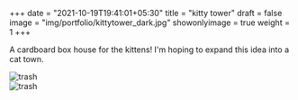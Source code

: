 +++
date = "2021-10-19T19:41:01+05:30"
title = "kitty tower"
draft = false
image = "img/portfolio/kittytower_dark.jpg"
showonlyimage = true
weight = 1
+++

A cardboard box house for the kittens! I'm hoping to expand this idea into a cat town.

![trash](/img/portfolio/kittytower_dark.jpg)\
![trash](/img/portfolio/kittytower_nobg.jpg)
